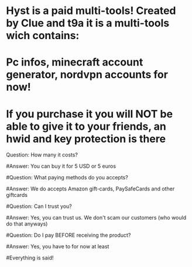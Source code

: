 # Hyst is a paid multi-tools! Created by Clue and t9a it is a multi-tools wich contains:
# Pc infos, minecraft account generator, nordvpn accounts for now!
# If you purchase it you will NOT be able to give it to your friends, an hwid and key protection is there


Question: How many it costs?

#Answer: You can buy it for 5 USD or 5 euros


#Question: What paying methods do you accepts?

#Answer: We do accepts Amazon gift-cards, PaySafeCards and other giftcards


#Question: Can I trust you?

#Answer: Yes, you can trust us. We don't scam our customers (who would do that anyways)


#Question: Do I pay BEFORE receiving the product?

#Answer: Yes, you have to for now at least


#Everything is said!
